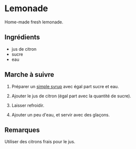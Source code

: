 Lemonade
========

Home-made fresh lemonade.

Ingrédients
-----------

* jus de citron
* sucre
* eau

Marche à suivre
---------------

1. Préparer un [simple syrup](simple_syrup.md) avec égal part sucre et eau.

2. Ajouter le jus de citron (égal part avec la quantité de sucre).

3. Laisser refroidir.

4. Ajouter un peu d'eau, et servir avec des glaçons.

Remarques
---------

Utiliser des citrons frais pour le jus.
